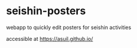 # seishin-posters

webapp to quickly edit posters for seishin activities

accessible at https://asuil.github.io/
